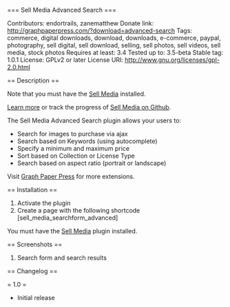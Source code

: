 === Sell Media Advanced Search ===

Contributors: endortrails, zanematthew
Donate link: http://graphpaperpress.com/?download=advanced-search
Tags: commerce, digital downloads, download, downloads, e-commerce, paypal, photography, sell digital, sell download, selling, sell photos, sell videos, sell media, stock photos
Requires at least: 3.4
Tested up to: 3.5-beta
Stable tag: 1.0.1
License: GPLv2 or later
License URI: http://www.gnu.org/licenses/gpl-2.0.html


== Description ==

Note that you must have the [Sell Media](http://graphpaperpress.com/?download=advanced-search) installed.

[Learn more](http://graphpaperpress.com/?download=advanced-search) or track the progress of [Sell Media on Github](http://github.com/graphpaperpress/sell-media-advanced-search).

The Sell Media Advanced Search plugin allows your users to:

*   Search for images to purchase via ajax
*   Search based on Keywords (using autocomplete)
*   Specify a minimum and maximum price
*   Sort based on Collection or License Type
*   Search based on aspect ratio (portrait or landscape)

Visit [Graph Paper Press](http://graphpaperpress.com/plugins/sell-media/) for more extensions.


== Installation ==

1. Activate the plugin
2. Create a page with the following shortcode [sell_media_searchform_advanced]

You must have the [Sell Media](http://graphpaperpress.com/?download=advanced-search) plugin installed.

== Screenshots ==
1. Search form and search results

== Changelog ==

= 1.0 =
* Initial release